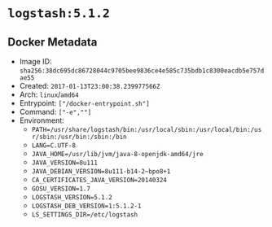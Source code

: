 # `logstash:5.1.2`

## Docker Metadata

- Image ID: `sha256:38dc695dc86728044c9705bee9836ce4e585c735bdb1c8300eacdb5e757dae55`
- Created: `2017-01-13T23:00:38.239977566Z`
- Arch: `linux`/`amd64`
- Entrypoint: `["/docker-entrypoint.sh"]`
- Command: `["-e",""]`
- Environment:
  - `PATH=/usr/share/logstash/bin:/usr/local/sbin:/usr/local/bin:/usr/sbin:/usr/bin:/sbin:/bin`
  - `LANG=C.UTF-8`
  - `JAVA_HOME=/usr/lib/jvm/java-8-openjdk-amd64/jre`
  - `JAVA_VERSION=8u111`
  - `JAVA_DEBIAN_VERSION=8u111-b14-2~bpo8+1`
  - `CA_CERTIFICATES_JAVA_VERSION=20140324`
  - `GOSU_VERSION=1.7`
  - `LOGSTASH_VERSION=5.1.2`
  - `LOGSTASH_DEB_VERSION=1:5.1.2-1`
  - `LS_SETTINGS_DIR=/etc/logstash`
